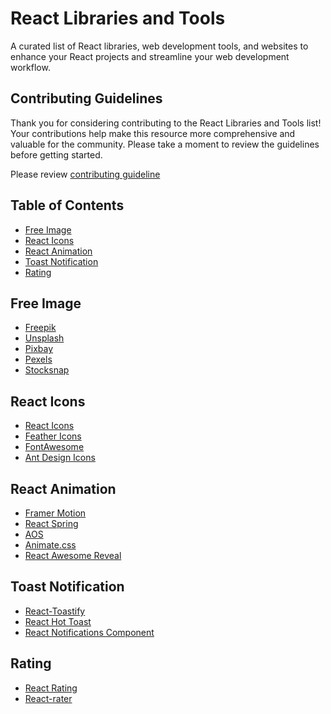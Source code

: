 # React Libraries and Tools
A curated list of React libraries, web development tools, and websites to enhance your React projects and streamline your web development workflow.

## Contributing Guidelines

Thank you for considering contributing to the React Libraries and Tools list! Your contributions help make this resource more comprehensive and valuable for the community. Please take a moment to review the guidelines before getting started.

Please review [contributing guideline](CONTRIBUTING.md)

## Table of Contents

- [Free Image](#free-image)
- [React Icons](#react-icons)
- [React Animation](#react-animation)
- [Toast Notification](#toast-notification)
- [Rating](#rating)

## Free Image

- [Freepik](https://www.freepik.com/)
- [Unsplash](https://unsplash.com/)
- [Pixbay](https://pixabay.com/)
- [Pexels](https://www.pexels.com/)
- [Stocksnap](https://stocksnap.io/)

## React Icons

- [React Icons](https://react-icons.github.io/react-icons/)
- [Feather Icons](https://feathericons.com/)
- [FontAwesome](https://fontawesome.com/v5/docs/web/use-with/react)
- [Ant Design Icons](https://ant.design/components/icon)

## React Animation

- [Framer Motion](https://github.com/framer/motion)
- [React Spring](https://github.com/pmndrs/react-spring)
- [AOS](https://michalsnik.github.io/aos/)
- [Animate.css](https://animate.style/)
- [React Awesome Reveal](https://react-awesome-reveal.morello.dev/)

## Toast Notification

- [React-Toastify](https://github.com/fkhadra/react-toastify)
- [React Hot Toast](https://react-hot-toast.com/)
- [React Notifications Component](https://github.com/teodosii/react-notifications-component)

## Rating

- [React Rating](https://react-rating.onrender.com/)
- [React-rater](https://github.com/NdYAG/react-rater)
